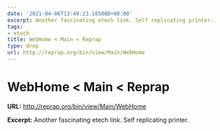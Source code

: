 ```yaml
---
date: '2021-04-06T13:40:23.185000+00:00'
excerpt: Another fascinating etech link. Self replicating printer.
tags:
- etech
title: WebHome < Main < Reprap
type: drop
url: http://reprap.org/bin/view/Main/WebHome
---
```


# WebHome < Main < Reprap

**URL:** http://reprap.org/bin/view/Main/WebHome

**Excerpt:** Another fascinating etech link. Self replicating printer.

